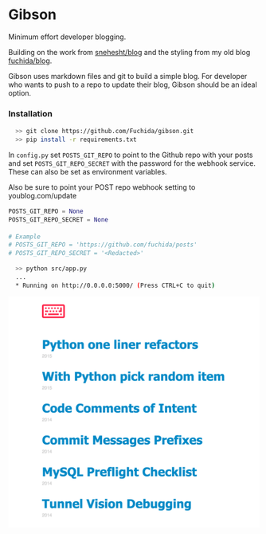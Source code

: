# Gibson
Minimum effort developer blogging.

Building on the work from [snehesht/blog](https://github.com/snehesht/blog) and the styling from
my old blog [fuchida/blog](https://github.com/Fuchida/Archive/tree/master/blog.fuchida.me).

Gibson uses markdown files and git to build a simple blog. For developer who wants
to push to a repo to update their blog, Gibson should be an ideal option.

### Installation

```sh
  >> git clone https://github.com/Fuchida/gibson.git
  >> pip install -r requirements.txt
```

In `config.py` set `POSTS_GIT_REPO` to point to the Github repo with your posts and set `POSTS_GIT_REPO_SECRET`
with the password for the webhook service. These can also be set as environment variables.

Also be sure to point your POST repo webhook setting to youblog.com/update

```python
POSTS_GIT_REPO = None
POSTS_GIT_REPO_SECRET = None

# Example
# POSTS_GIT_REPO = 'https://github.com/fuchida/posts'
# POSTS_GIT_REPO_SECRET = '<Redacted>'
```

```sh
  >> python src/app.py
  ...
  * Running on http://0.0.0.0:5000/ (Press CTRL+C to quit)
```

![Screenshot](docs/images/main_page.png)
